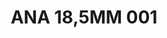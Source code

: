 ---
title: ANA 18,5MM 001
date: 
draft: false

# descripcion
description : Anillo de plata 925 y ávalon

materials: Plata 925

color: 

dimensions: 18,5mm diámetro

code: 05-29-1267

type: "Anillos"

categories: []

price: $14.350,00

price_eftvo: $12.200,00

# Images
# first image will be shown in the product page
images:
  # - image: "images/path_to_image"
  # La ubicacion de las imagenes es imagenes/Anillos/Anillos.Nácar/05-29-1267-ana-18,5mm-001
  - image: "./images/anillos/nácar/05-29-1267-ana-18,5mm-001.jpg"
---